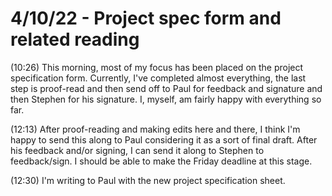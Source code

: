 # 4/10/22 - Project spec form and related reading
(10:26)
This morning, most of my focus has been placed on the project specification form. Currently, I've completed almost everything, the last step is proof-read and then send off to Paul for feedback and signature and then Stephen for his signature. I, myself, am fairly happy with everything so far. 

(12:13)
After proof-reading and making edits here and there, I think I'm happy to send this along to Paul considering it as a sort of final draft. After his feedback and/or signing, I can send it along to Stephen to feedback/sign. I should be able to make the Friday deadline at this stage.

(12:30)
I'm writing to Paul with the new project specification sheet. 
